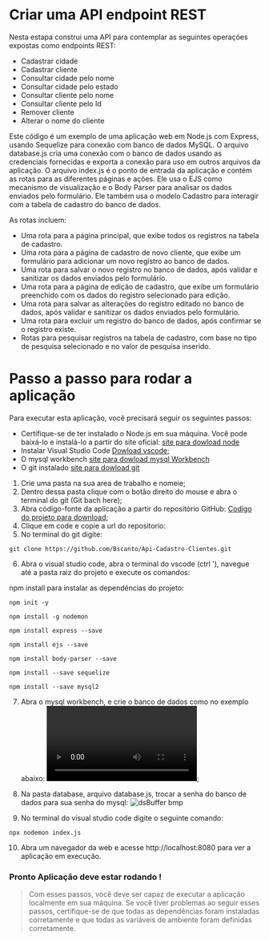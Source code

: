 # Criar uma API endpoint REST



Nesta estapa construi uma API para contemplar as seguintes operações expostas 
como endpoints REST:

* Cadastrar cidade
* Cadastrar cliente
* Consultar cidade pelo nome
* Consultar cidade pelo estado
* Consultar cliente pelo nome
* Consultar cliente pelo Id
* Remover cliente
* Alterar o nome do cliente


Este código é um exemplo de uma aplicação web em Node.js com Express, usando Sequelize para conexão com banco de dados MySQL.
O arquivo database.js cria uma conexão com o banco de dados usando as credenciais fornecidas e exporta a conexão para uso em outros arquivos da aplicação.
O arquivo index.js é o ponto de entrada da aplicação e contém as rotas para as diferentes páginas e ações. Ele usa o EJS como mecanismo de visualização e o Body Parser para analisar os dados enviados pelo formulário. Ele também usa o modelo Cadastro para interagir com a tabela de cadastro do banco de dados.

As rotas incluem:

* Uma rota para a página principal, que exibe todos os registros na tabela de cadastro.
* Uma rota para a página de cadastro de novo cliente, que exibe um formulário para adicionar um novo registro ao banco de dados.
* Uma rota para salvar o novo registro no banco de dados, após validar e sanitizar os dados enviados pelo formulário.
* Uma rota para a página de edição de cadastro, que exibe um formulário preenchido com os dados do registro selecionado para edição.
* Uma rota para salvar as alterações do registro editado no banco de dados, após validar e sanitizar os dados enviados pelo formulário.
* Uma rota para excluir um registro do banco de dados, após confirmar se o registro existe.
* Rotas para pesquisar registros na tabela de cadastro, com base no tipo de pesquisa selecionado e no valor de pesquisa inserido.

# Passo a passo para rodar a aplicação

Para executar esta aplicação, você precisará seguir os seguintes passos:


* Certifique-se de ter instalado o Node.js em sua máquina. Você pode baixá-lo e instalá-lo a partir do site oficial: [site para dowload node](https://nodejs.org/en/)
* Instalar Visual Studio Code [Dowload vscode](https://code.visualstudio.com/download);
* O mysql workbench [site para dowload mysql Workbench](https://dev.mysql.com/downloads/workbench/)
* O git instalado [site para dowload git](https://git-scm.com/download/win)



1. Crie uma pasta na sua area de trabalho e nomeie;
2. Dentro dessa pasta clique com o botão direito do mouse e abra o terminal do git  (Git bach here);
3. Abra código-fonte da aplicação a partir do repositório GitHub:
[Codigo do projeto para download](https://github.com/Bscanto/Api-Cadastro-Clientes.git);
4. Clique em code e copie a url do repositorio: ![]( )
5. No terminal do git digite:
```
git clone https://github.com/Bscanto/Api-Cadastro-Clientes.git
```

6. Abra o visual studio code, abra o terminal do vscode (ctrl '), navegue até a pasta raiz do projeto  e execute os comandos:

npm install para instalar as dependências do projeto:
```
npm init -y
```
```
npm install -g nodemon
```
```
npm install express --save
```
```
npm install ejs --save
```
```
npm install body-parser --save
```
```
npm install --save sequelize
```
```
npm install --save mysql2
```
7. Abra o mysql workbench, e crie o banco de dados  como no exemplo abaixo:
![Criar banco de dados](https://user-images.githubusercontent.com/75629284/228021101-37d3e7c4-0bcc-4872-9bd1-de4ffcfc4d08.mp4);

8. Na pasta database, arquivo database.js, trocar a senha do banco de dados para sua senha do mysql:
![dsBuffer bmp](https://user-images.githubusercontent.com/75629284/228030349-3a9cf148-3ea7-45ee-81dd-8039d574f919.png)

9. No terminal do visual studio code digite o seguinte comando:
```
npx nodemon index.js
```
10. Abra um navegador da web e acesse http://localhost:8080 para ver a aplicação em execução.
### Pronto Aplicação deve estar rodando !

>Com esses passos, você deve ser capaz de executar a aplicação localmente em sua máquina. Se você tiver problemas ao seguir esses passos, certifique-se de que todas as dependências foram instaladas corretamente e que todas as variáveis de ambiente foram definidas corretamente.

